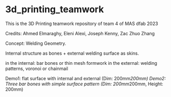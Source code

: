 # 3d_printing_teamwork


This is the 3D Printing teamwork repository of team 4 of MAS dfab 2023

Credits: Ahmed Elmaraghy, Eleni Alexi, Joseph Kenny, Zac Zhuo Zhang

Concept: Welding Geometry.

Internal structure as bones + external welding surface as skins.

in the internal: bar bones or thin mesh formwork
in the external: welding patterns, voronoi or chainmail


Demo1: flat surface with internal and external (Dim: 200mm*200mm)
Demo2: Three bar bones with simple surface pattern (Dim: 200mm*200mm, Height: 200mm)